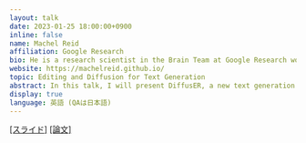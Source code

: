 ```yaml
---
layout: talk
date: 2023-01-25 18:00:00+0900
inline: false
name: Machel Reid
affiliation: Google Research
bio: He is a research scientist in the Brain Team at Google Research working on NLP research, with a focus on multilingual NLP. He also will be a PhD student at the University of Washington co-advised by Luke Zettlemoyer and Noah A. Smith. He was previously a visiting student at Carnegie Mellon University, advised by Graham Neubig and researcher at the University of Tokyo at Matsuo Lab with Yutaka Matsuo.
website: https://machelreid.github.io/
topic: Editing and Diffusion for Text Generation
abstract: In this talk, I will present DiffusER, a new text generation model that is based on denoising diffusion models. DiffusER is able to perform edit-based generation, allowing it to revise existing text, a capability that current models lack. In addition to being a strong generative model on its own, DiffusER can also perform other types of generation, such as allowing a user to condition generation on a prototype or incomplete sequence and revise based on previous edits. In comparison to existing models, DiffusER performs well on a range of tasks including machine translation, summarization, and style transfer.
display: true
language: 英語 (QAは日本語)
---
```

[[スライド]](https://machelreid.github.io/resources/Talk%20at%20Colloqium.pdf) [[論文]](https://arxiv.org/abs/2210.16886)
